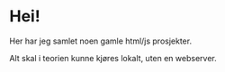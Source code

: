 # Hei!

Her har jeg samlet noen gamle html/js prosjekter.

Alt skal i teorien kunne kjøres lokalt, uten en webserver.